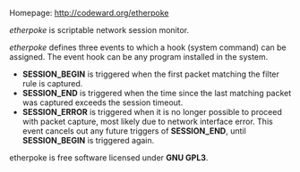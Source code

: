 Homepage: http://codeward.org/etherpoke

*etherpoke* is scriptable network session monitor.

*etherpoke* defines three events to which a hook (system command) can be assigned. The event hook can be any program installed in the system.

- **SESSION_BEGIN** is triggered when the first packet matching the filter rule is captured.
- **SESSION_END** is triggered when the time since the last matching packet was captured exceeds the session timeout.
- **SESSION_ERROR** is triggered when it is no longer possible to proceed with packet capture, most likely due to network interface error. This event cancels out any future triggers of **SESSION_END**, until **SESSION_BEGIN** is triggered again.

etherpoke is free software licensed under **GNU GPL3**.
